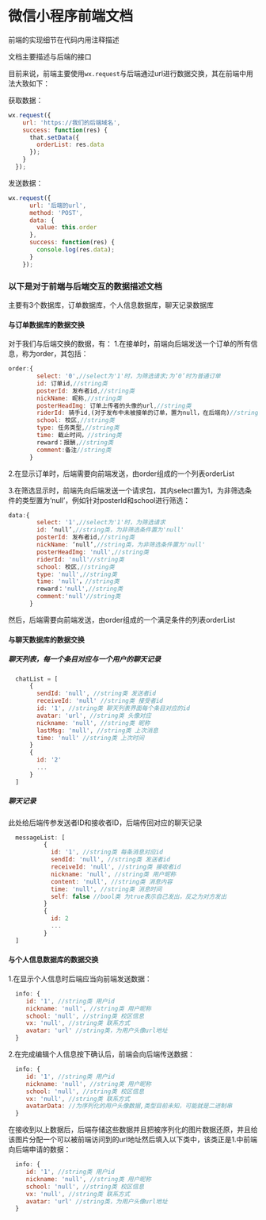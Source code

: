 # 微信小程序前端文档



前端的实现细节在代码内用注释描述



文档主要描述与后端的接口

目前来说，前端主要使用`wx.request`与后端通过url进行数据交换，其在前端中用法大致如下：

获取数据：

```js
wx.request({
    url: 'https://我们的后端域名',
    success: function(res) {
      that.setData({
        orderList: res.data
      });
    }
  });
```

发送数据：
```js
wx.request({
      url: '后端的url',
      method: 'POST',
      data: {
        value: this.order
      },
      success: function(res) {
        console.log(res.data);
      }
    });
```


### 以下是对于前端与后端交互的数据描述文档

主要有3个数据库，订单数据库，个人信息数据库，聊天记录数据库

#### 与订单数据库的数据交换

对于我们与后端交换的数据，有：
  1.在接单时，前端向后端发送一个订单的所有信息，称为order，其包括：
```js
order:{
        select: '0',//select为'1'时，为筛选请求;为‘0’时为普通订单
        id: 订单id,//string类
        posterId: 发布者id,//string类
        nickName: 昵称,//string类
        posterHeadImg: 订单上传者的头像的url,//string类
        riderId: 骑手id,(对于发布中未被接单的订单，置为null，在后端向)//string类
        school: 校区,//string类
        type: 任务类型,//string类
        time: 截止时间，//string类
        reward：报酬,//string类
        comment:备注//string类
      }
```

  2.在显示订单时，后端需要向前端发送，由order组成的一个列表orderList
  
  3.在筛选显示时，前端先向后端发送一个请求包，其内select置为1，为非筛选条件的类型置为‘null’，例如针对posterId和school进行筛选：
```js
data:{
        select: '1',//select为'1'时，为筛选请求
        id: ‘null’,//string类，为非筛选条件置为'null'
        posterId: 发布者id,//string类
        nickName: ‘null’,//string类，为非筛选条件置为'null'
        posterHeadImg: 'null',//string类
        riderId: 'null'//string类
        school: 校区,//string类
        type: 'null',//string类
        time: 'null'，//string类
        reward：'null',//string类
        comment:'null'//string类
      }
```
  然后，后端需要向前端发送，由order组成的一个满足条件的列表orderList

  #### 与聊天数据库的数据交换
  ##### 聊天列表，每一个条目对应与一个用户的聊天记录 
```js
  chatList = [
      {
        sendId: 'null', //string类 发送者id
        receiveId: 'null' //string类 接受者id
        id: '1', //string类 聊天列表界面每个条目对应的id
        avatar: 'url', //string类 头像对应
        nickname: 'null', //string类 昵称
        lastMsg: 'null', //string类 上次消息
        time: 'null' //string类 上次时间
      }
      {
        id: '2'
        ...
      }
  ]
```
  ##### 聊天记录
  此处给后端传参发送者ID和接收者ID，后端传回对应的聊天记录
```js
  messageList: [
          {
            id: '1', //string类 每条消息对应id
            sendId: 'null', //string类 发送者id
            receiveId: 'null', //string类 接收者id
            nickname: 'null', //string类 用户昵称
            content: 'null', //string类 消息内容
            time: 'null', //string类 消息时间
            self: false //bool类 为true表示自己发出，反之为对方发出
          }
          {
            id: 2
            ...
          }
  ]
```
  #### 与个人信息数据库的数据交换
1.在显示个人信息时后端应当向前端发送数据：
```js
  info: {
     id: '1', //string类 用户id
     nickname: 'null', //string类 用户昵称
     school: 'null', //string类 校区信息
     vx: 'null', //string类 联系方式
     avatar: 'url' //string类，为用户头像url地址
  }
```

2.在完成编辑个人信息按下确认后，前端会向后端传送数据：
```js
  info: {
     id: '1', //string类 用户id
     nickname: 'null', //string类 用户昵称
     school: 'null', //string类 校区信息
     vx: 'null', //string类 联系方式
     avatarData: //为序列化的用户头像数据,类型目前未知，可能就是二进制串
  }
```
在接收到以上数据后，后端存储这些数据并且把被序列化的图片数据还原，并且给该图片分配一个可以被前端访问到的url地址然后填入以下类中，该类正是1.中前端向后端申请的数据：
```js
  info: {
     id: '1', //string类 用户id
     nickname: 'null', //string类 用户昵称
     school: 'null', //string类 校区信息
     vx: 'null', //string类 联系方式
     avatar: 'url' //string类，为用户头像url地址
  }
```